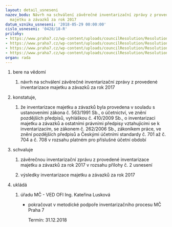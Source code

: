 ```yaml
---
layout: detail_usneseni
nazev_bodu: Návrh na schválení závěrečné inventarizační zprávy z provedené inventarizace
  majetku a závazků za rok 2017
datum_vzniku_usneseni: '2018-05-29 00:00:00'
cislo_usneseni: '0428/18-R'
prilohy:
- https://www.praha7.cz/wp-content/uploads/councilResolution/Resolutions/29947/export/Duvodova_zprava_inventarizace_2017~360320.docx
- https://www.praha7.cz/wp-content/uploads/councilResolution/Resolutions/29947/export/Inventarizacni_zprava_2017~360319.docx
- https://www.praha7.cz/wp-content/uploads/councilResolution/Resolutions/29947/export/inventarizace_rozvahovych_a_podrozvahovych_uctu~360318.pdf
- https://www.praha7.cz/wp-content/uploads/councilResolution/Resolutions/29947/export/export~361254.pdf
organ: rada
---
```

<ol id="urzList" class="urzList_view"><li class="urzClass1" id=""><span name="1">bere na vědomí</span><ol class="urzOlClass decimal "><li class="urzClass2" id="" style="text-align: left;"><span><p>návrh na schválení závěrečné inventarizační zprávy z provedené inventarizace majetku a závazků za rok 2017</p></span></li></ol></li><li class="urzClass1" id=""><span name="50">konstatuje,</span><ol class="urzOlClass decimal "><li class="urzClass2" id="" style="text-align: left;"><span><p>že inventarizace majetku a závazků byla provedena v souladu s ustanoveními zákona č. 563/1991 Sb., o účetnictví, ve znění pozdějších předpisů, vyhláškou č. 410/2009 Sb., o inventarizaci majetku a závazků a ostatními právními předpisy vztahujícími se k inventarizacím, se zákonem č. 262/2006 Sb., zákoníkem práce, ve znění pozdějších předpisů a Českými účetními standardy č. 701 až č. 704 a č. 708 v rozsahu platném pro příslušné účetní období</p></span></li></ol></li><li class="urzClass1" id=""><span name="24">schvaluje</span><ol class="urzOlClass decimal "><li class="urzClass2" id="" style="text-align: left;"><span><p>závěrečnou inventarizační zprávu z provedené inventarizace majetku a závazků za rok 2017 v rozsahu přílohy č. 2 usnesení</p></span></li><li class="urzClass2" id="" style="text-align: left;"><span><p>výsledky inventarizace majetku a závazků za rok 2017</p></span></li></ol></li><li class="urzClass1" id="urzUkoly"><span name="1">ukládá</span><ol class="urzOlClass"><li class="urzClass2"><span><p>úřadu MČ - VED OFI Ing. Kateřina Lusková</p></span><ul class="urzUlClass"><li class="urzClass3"><span><p>pokračovat v metodické podpoře inventarizačního procesu MČ Praha 7</p></span><span class="urzUkolTermin">  Termín:&nbsp;31.12.2018</span></li></ul></li></ol></li></ol>